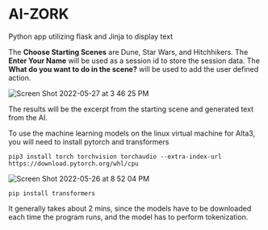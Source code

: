 # AI-ZORK
Python app utilizing flask and Jinja to display text

The **Choose Starting Scenes** are Dune, Star Wars, and Hitchhikers.
The **Enter Your Name** will be used as a session id to store the session data.
The **What do you want to do in the scene?** will be used to add the user defined action.

![Screen Shot 2022-05-27 at 3 46 25 PM](https://user-images.githubusercontent.com/9085803/170797729-dbfd8dcc-e936-4b09-b42c-fdd3d60bcbc2.png)

The results will be the excerpt from the starting scene and generated text from the AI.


To use the machine learning models on the linux virtual machine for Alta3, you will need to install pytorch and transformers

``` 
pip3 install torch torchvision torchaudio --extra-index-url https://download.pytorch.org/whl/cpu
```

![Screen Shot 2022-05-26 at 8 52 04 PM](https://user-images.githubusercontent.com/9085803/170797263-184c1e92-5582-43a0-96f6-1d34df409911.png)


```
pip install transformers
```

It generally takes about 2 mins, since the models have to be downloaded each time the program runs, and the model has to perform tokenization.

